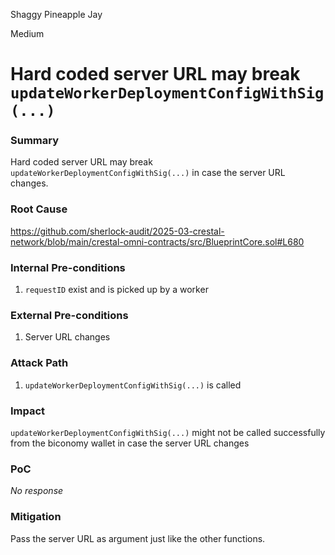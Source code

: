 Shaggy Pineapple Jay

Medium

# Hard coded server URL may break `updateWorkerDeploymentConfigWithSig(...)`

### Summary

Hard coded server URL may break `updateWorkerDeploymentConfigWithSig(...)` in case the server URL changes.

### Root Cause

https://github.com/sherlock-audit/2025-03-crestal-network/blob/main/crestal-omni-contracts/src/BlueprintCore.sol#L680

### Internal Pre-conditions

1. `requestID` exist and is picked up by a worker

### External Pre-conditions

1. Server URL changes

### Attack Path

1. `updateWorkerDeploymentConfigWithSig(...)` is called

### Impact

`updateWorkerDeploymentConfigWithSig(...)` might not be called successfully from the biconomy wallet in case the server URL changes

### PoC

_No response_

### Mitigation

Pass the server URL as argument just like the other functions.